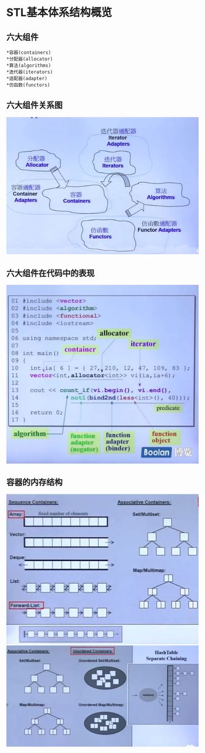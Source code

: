 # STL基本体系结构概览
## 六大组件
    *容器(containers)
    *分配器(allocator)
    *算法(algorithms)
    *迭代器(iterators)
    *适配器(adapter)
    *仿函数(functors)
## 六大组件关系图
![image](https://raw.githubusercontent.com/luguifang/notes/main/STL/image/p1.png)
## 六大组件在代码中的表现
![image](https://raw.githubusercontent.com/luguifang/notes/main/STL/image/p2.png)
## 容器的内存结构
![image](https://raw.githubusercontent.com/luguifang/notes/main/STL/image/p4.png)
![image](https://raw.githubusercontent.com/luguifang/notes/main/STL/image/p5.png)
